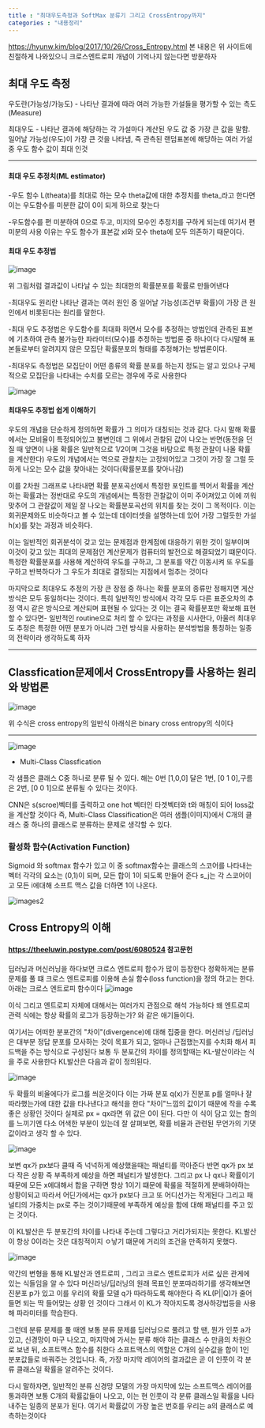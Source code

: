 ```yaml
---
title : "최대우도측정과 SoftMax 분류기 그리고 CrossEntropy까지"
categories : "내용정리"
---
```

https://hyunw.kim/blog/2017/10/26/Cross_Entropy.html
본 내용은 위 사이트에 친절하게 나와있으니 크로스엔트로피 개념이 기억나지 않는다면 방문하자


## 최대 우도 측정

우도란(가능성/가능도) - 나타난 결과에 따라 여러 가능한 가설들을 평가할 수 있는 측도(Measure)

최대우도 - 나타난 결과에 해당하는 각 가설마다 계산된 우도 값 중 가장 큰 값을 말함. 일어날 가능성(우도)이 가장 큰 것을 나타냄, 즉 관측된
랜덤표본에 해당하는 여러 가설중 우도 함수 값이 최대 인것 

-------------

#### 최대 우도 추정치(ML estimator)

-우도 함수 L(theata)를 최대로 하는 모수 theta값에 대한 추정치를 theta_라고 한다면 이는 우도함수를 미분한 값이 0이 되게 하으로 찾는다

-우도함수를 편 미분하여 0으로 두고, 미지의 모수인 추정치를 구하게 되는데 여기서 편 미분의 사용 이유는 우도 함수가 표본값 xI와 모수 theta에
모두 의존하기 때문이다.



#### 최대 우도 추정법

![image](https://user-images.githubusercontent.com/65720894/123300848-f1c3a780-d555-11eb-92e3-4b837b3393af.png)

위 그림처럼 결과값이 나타날 수 있는 최대한의 확률분포를 확률로 만들어낸다

-최대우도 원리란 나타난 결과는 여러 원인 중 일어날 가능성(조건부 확률)이 가장 큰 원인에서 비롯된다는 원리를 말한다.

-최대 우도 추정법은 우도함수를 최대화 하면서 모수를 추정하는 방법인데 관측된 표본에 기초하여 관측 불가능한 파라미터(모수)를 추정하는 방법론
중 하나이다 다시말해 표본들로부터 알려지지 않은 모집단 확률분포의 형태를 추정해가는 방법론이다.

-최대우도 측정법은 모집단이 어떤 종류의 확률 분포를 하는지 정도는 알고 있으나 구체적으로 모집단을 나타내는 수치를 모르는 경우에 주로 사용한다

![image](https://user-images.githubusercontent.com/65720894/123356169-22313300-d5a2-11eb-954c-02aa521762ea.png)

#### 최대우도 추정법 쉽게 이해하기

우도의 개념을 단순하게 정의하면 확률가 그 의미가 대칭되는 것과 같다. 다시 말해 확률에서는 모비율이 특정되어있고 불변인데 그 위에서 관찰된 값이 
나오는 반면(동전을 던질 때 앞면이 나올 확률은 일반적으로 1/2이며 그것을 바탕으로 특정 관찰이 나올 확률을 계산한다) 우도의 개념에서는 역으로
관찰치는 고정되어있고 그것이 가장 잘 그럴 듯하게 나오는 모수 값을 찾아내는 것이다(확률분포를 찾아나감)

 이를 2차원 그래프로 나타내면 확률 분포곡선에서 특정한 포인트를 찍어서 확률을 계산하는 확률과는 정반대로 우도의 개념에서는 특정한 관찰값이 이미
 주어져있고 이에 끼워맞추어 그 관찰값이 제일 잘 나오는 확률분포곡선의 위치를 찾는 것이 그 목적이다. 이는 회귀문제와도 비슷하다고 볼 수 있는데
 데이터셋을 설명하는데 있어 가장 그럴듯한 가설 h(x)를 찾는 과정과 비슷하다.
 
 이는 일반적인 회귀분석이 갖고 있는 문제점과 한계점에 대응하기 위한 것이 일부이며 이것이 갖고 있는 최대의 문제점인 계산문제가 컴퓨터의 발전으로
 해결되었기 떄문이다. 특정한 확률분포를 사용해 계산하여 우도를 구하고, 그 분포를 약간 이동시켜 또 우도를 구하고 반복하다가 그 우도가 최대로 결정되는 지점에서
 멈추는 것이다
 
 마지막으로 최대우도 추정의 가장 큰 장점 중 하나는 확률 분포의 종류만 정해지면 게산방식은 모두 동일하다는 것이다. 특히 일반적인 방식에서 각각 모두 다른
 표준오차의 추정 역시 같은 방식으로 계산되며 표현될 수 있다는 것 이는 결국 확률분포만 확보해 표현할 수 있다면- 일반적인 routine으로 처리 할 수 있다는
 과정을 시사한다, 아울러 최대우도 추정은 특정한 어떤 분포가 아니라 그런 방식을 사용하는 분석방법을 통칭하는 일종의 전략이라 생각하도록 하자
 
 --------------------------------------
 
 
 
 ## Classfication문제에서 CrossEntropy를 사용하는 원리와 방법론 
 
 ![image](https://user-images.githubusercontent.com/65720894/123356760-43deea00-d5a3-11eb-9efd-367026ef1722.png)
 
 위 수식은 cross entropy의 일반식 아래식은 binary cross entropy의 식이다
 
 -------
 
 ![image](https://user-images.githubusercontent.com/65720894/123357179-10e92600-d5a4-11eb-981a-e48e03d3479a.png)
 
 - Multi-Class Classfication

각 샘플은 클래스 C중 하나로 분류 될 수 있다. 해는 0번 [1,0,0] 달은 1번, [0 1 0],구름은 2번, [0 0 1]으로 분류될 수 있다는 것이다.

CNN은 s(scroe)벡터를 출력하고 one hot 벡터인 타겟벡터와 t와 매칭이 되어 loss값을 계산할 것이다 즉, Multi-Class Classification은 여러 샘플(이미지)에서 C개의 클래스 중 하나의 클래스로 분류하는 문제로 생각할 수 있다.


### 활성화 함수(Activation Function)

Sigmoid 와 softmax 함수가 있고 이 중 softmax함수는 클래스의 스코어를 나타내는 벡터 각각의 요소는 (0,1)이 되며, 모든 합이 1이 되도록 만들어 준다 s_j는 각 스코어이고 모든 i에대해 소프트 맥스 값을 더하면 1이 나온다.

![images2](https://img1.daumcdn.net/thumb/R1280x0/?scode=mtistory2&fname=https%3A%2F%2Fblog.kakaocdn.net%2Fdn%2Fbecyu2%2FbtqxaE6zhbc%2FWbKnWLKN58shWQrkbyscJk%2Fimg.png)


## Cross Entropy의 이해

#### https://theeluwin.postype.com/post/6080524 참고문헌 

딥러닝과 머신러닝을 하다보면 크로스 엔트로피 함수가 많이 등장한다 정확하게는 분류문제를 풀 떄 크로스 엔트로피를 이용해 손실 함수(loss function)을 정의 하고는 한다. 아래는 크로스 엔트로피 함수이다
![image](https://user-images.githubusercontent.com/65720894/123366701-9d4f1500-d5b3-11eb-8379-26f17b15c38f.png)

이식 그리고 엔트로피 자체에 대해서는 여러가지 관점으로 해석 가능하다 왜 엔트로피 관력 식에는 항상 확률의 로그가 등장하는가? 와 같은 애기들이다.

여기서는 어떠한 분포간의 "차이"(divergence)에 대해 집중을 한다. 머신러닝 /딥러닝은 대부분 정답 분포를 모사하는 것이 목표가 되고, 얼마나 근접했는지를 수치화 해서 피드백을 주는 방식으로 구성된다 보통 두 분포간의 차이를 정의할때는 KL-발산이라는 식을 주로 사용한다 KL발산은 다음과 같이 정의된다.


![image](https://user-images.githubusercontent.com/65720894/123367027-3bdb7600-d5b4-11eb-8477-7755cecca852.png)



두 확률의 비율에다가 로그를 씌운것이다 이는 가짜 분포 q(x)가 진분포 p를 얼마나 잘 따라했는가에 대한 값을 타나낸다고 해석을 한다 "차이"느낌의
값이기 때문에 작을 수록 좋은 상황인 것이다 실제로 px = qx라면 위 값은 0이 된다. 다만 이 식이 담고 있는 함의를 느끼기엔 다소 어색한 부분이 있는데 잘 살펴보면, 확률 비율과 관련된 무언가의 기댓값이라고 생각 할 수 있다. 

![image](https://user-images.githubusercontent.com/65720894/123380994-17d75f00-d5cb-11eb-846e-66f3aac7ee7a.png)


보변 qx가 px보다 클때 즉 넉넉하게 예상했을때는 패널티를 깍아준다 반면 qx가 px 보다 작은 상황 즉 부족하게 예상을 하면 패널티가 발생한다. 그리고
px 나 qx나 확률이기때문에 모든 x에대해서 합을 구하면 항상 1이기 떄문에 확룰을 적절하게 분배햐야하는 상황이되고 따라서 어딘가에서는 qx가 px보다 크고 또 어디선가는 작게된다 그리고 패널티의 가중치는 px로 주는 것이기때문에 부족하게 예상을 함에 대해 패널티를 주고 있는 것이다. 

이 KL발산은 두 분포간의 차이를 나타내 주는데 그렇다고 거리가되지는 못한다. KL발산이 항상 0이라는 것은 대칭적이지 ㅇ낳기 떄문에 거리의 조건을 만족하지 못했다.

![image](https://user-images.githubusercontent.com/65720894/123381554-de532380-d5cb-11eb-908d-c42852b37709.png)


약간의 변형을 통해 KL발산과 엔트로피 , 그리고 크로스 엔트로피가 서로 싶은 관게에 있는 식들임을 알 수 있다 머신라닝/딥러닝의 원래 목표인
분포따라하기를 생각해보면 진분포 p가 있고 이를 우리의 확률 모델 q가 따라하도록 해야한다 즉 KL(P||Q)가 줄어들면 되는 딱 들어맞는 상황
인 것이다 그래서 이 KL가 작아지도록 경사하강법등을 사용해 파라미터를 학습한다.

그런데 분류 문제를 풀 때엔 보통 분류 문제를 딥러닝으로 풀려고 할 땐, 뭔가 인풋 a가 있고, 신경망이 마구 나오고, 마지막에 가서는 분류 해야 하는 클래스 수 만큼의 차원으로 보낸 뒤, 소프트맥스 함수를 취한다 
소프트맥스의 역할은 C개의 실수값을 합이 1인 분포값들로 바꿔주는 것입니다. 즉, 가장 마지막 레이어의 결과값은 곧 이 인풋이 각 분류 클래스일 확률을 알려주는 것이다.
 
 다시 말하자면, 일반적인 분류 신경망 모델의 가장 마지막에 있는 소프트맥스 레이어를 통과하면 보통 C개의 확률값들이 나오고, 이는 현 인풋이 각 분류 클래스일 확률을 나타내주는 일종의 분포가 된다. 여기서 확률값이 가장 높은 번호를 우리는 a의 클래스로 예측하는것이다
